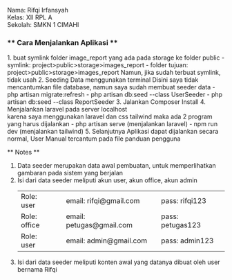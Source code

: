 Nama: Rifqi Irfansyah<br>
Kelas: XII RPL A<br>
Sekolah: SMKN 1 CIMAHI<br>

<h3 center>** Cara Menjalankan Aplikasi **</h3>
1. buat symlink folder image_report yang ada pada storage ke folder public
	- symlink: project>public>storage>images_report
	- folder tujuan: project>public>storage>images_report
	Namun, jika sudah terbuat symlink, tidak usah 
2. Seeding Data menggunakan terminal<bt>
	Disini saya tidak mencantumkan file database, namun saya sudah membuat seeder data
	- php artisan migrate:refresh
	- php artisan db:seed --class UserSeeder
	- php artisan db:seed --class ReportSeeder
3. Jalankan Composer Install
4. Menjalankan laravel pada server localhost<br>
   karena saya menggunakan laravel dan css tailwind maka ada 2 program yang harus dijalankan
	- php artisan serve (menjalankan laravel)
	- npm run dev	(menjalankan tailwind)
5. Selanjutnya Aplikasi dapat dijalankan secara normal, User Manual tercantum pada file panduan pengguna	


** Notes **
1. Data seeder merupakan data awal pembuatan, untuk memperlihatkan gambaran pada sistem yang berjalan
2. Isi dari data seeder meliputi akun user, akun office, akun admin
	<table>
		<tr>
			<td>Role: user<td>
			<td>email: rifqi@gmail.com<td>
			<td>pass: rifqi123<td>
		</tr>
		<tr>
			<td>Role: office<td>
			<td>email: petugas@gmail.com<td>
			<td>pass: petugas123<td>
		</tr>
		<tr>
			<td>Role: user<td>
			<td>email: admin@gmail.com<td>
			<td>pass: admin123<td>
		</tr>
	</table>
3. Isi dari data seeder meliputi konten awal yang datanya dibuat oleh user bernama Rifqi
		